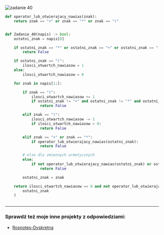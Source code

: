 <picture>
  <source srcset="../../srt/zbior_zadan/40.png" media="(prefers-color-scheme: light)">
  <source srcset="../../srt/zbior_zadan/black_40.png" media="(prefers-color-scheme: dark)">
  <img src="../../srt/zbior_zadan/black_40.png" alt="zadanie 40">
</picture>

```python
def operator_lub_otwierajacy_nawias(znak):
    return znak == "+" or znak == "*" or znak == "("


def Zadanie_40(napis) -> bool:
    ostatni_znak = napis[0]

    if ostatni_znak == "*" or ostatni_znak == "+" or ostatni_znak == ")":
        return False

    if ostatni_znak == "(":
        ilosci_otwartch_nawiasow = 1
    else:
        ilosci_otwartch_nawiasow = 0

    for znak in napis[1:]:

        if znak == "(":
            ilosci_otwartch_nawiasow += 1
            if ostatni_znak != "+" and ostatni_znak != "*" and ostatni_znak != "(":
                return False

        elif znak == ")":
            ilosci_otwartch_nawiasow -= 1
            if ilosci_otwartch_nawiasow < 0:
                return False

        elif znak == "+" or znak == "*":
            if operator_lub_otwierajacy_nawias(ostatni_znak):
                return False

        # else dla zmiennych armetycznych
        else:
            if not operator_lub_otwierajacy_nawias(ostatni_znak) or ostatni_znak == ")":
                return False

        ostatni_znak = znak

    return ilosci_otwartch_nawiasow == 0 and not operator_lub_otwierajacy_nawias(
        ostatni_znak
    )



```

---
### Sprawdź też moje inne projekty z odpowiedziami:
- [Rosnotes-Dyskretna](https://github.com/kamilGie/Rosnotes-Dyskretna)

